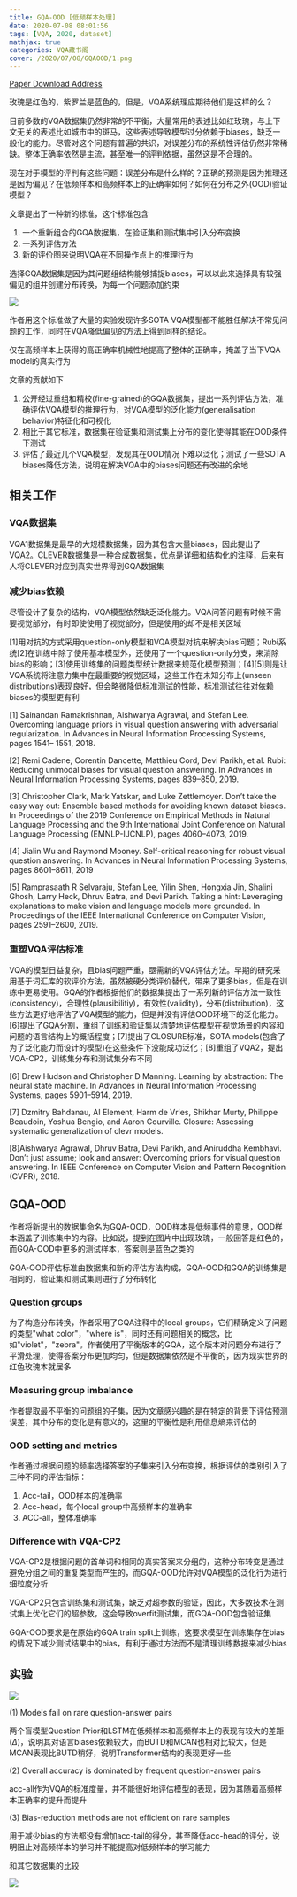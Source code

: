 ```yaml
---
title: GQA-OOD [低频样本处理]
date: 2020-07-08 08:01:56
tags: [VQA, 2020, dataset]
mathjax: true
categories: VQA藏书阁
cover: /2020/07/08/GQAOOD/1.png
---
```

[Paper Download Address](https://arxiv.org/abs/2006.05121)

玫瑰是红色的，紫罗兰是蓝色的，但是，VQA系统理应期待他们是这样的么？

目前多数的VQA数据集仍然非常的不平衡，大量常用的表述比如红玫瑰，与上下文无关的表述比如城市中的斑马，这些表述导致模型过分依赖于biases，缺乏一般化的能力。尽管对这个问题有普遍的共识，对误差分布的系统性评估仍然非常稀缺。整体正确率依然是主流，甚至唯一的评判依据，虽然这是不合理的。

现在对于模型的评判有这些问题：误差分布是什么样的？正确的预测是因为推理还是因为偏见？在低频样本和高频样本上的正确率如何？如何在分布之外(OOD)验证模型？

文章提出了一种新的标准，这个标准包含

1. 一个重新组合的GQA数据集，在验证集和测试集中引入分布变换
2. 一系列评估方法
3. 新的评价图来说明VQA在不同操作点上的推理行为

选择GQA数据集是因为其问题组结构能够捕捉biases，可以以此来选择具有较强偏见的组并创建分布转换，为每一个问题添加约束

![](1.png)

作者用这个标准做了大量的实验发现许多SOTA VQA模型都不能胜任解决不常见问题的工作，同时在VQA降低偏见的方法上得到同样的结论。

仅在高频样本上获得的高正确率机械性地提高了整体的正确率，掩盖了当下VQA model的真实行为

文章的贡献如下

1. 公开经过重组和精校(fine-grained)的GQA数据集，提出一系列评估方法，准确评估VQA模型的推理行为，对VQA模型的泛化能力(generalisation behavior)特征化和可视化
2. 相比于其它标准，数据集在验证集和测试集上分布的变化使得其能在OOD条件下测试
3. 评估了最近几个VQA模型，发现其在OOD情况下难以泛化；测试了一些SOTA biases降低方法，说明在解决VQA中的biases问题还有改进的余地

## 相关工作

### VQA数据集

VQA1数据集是最早的大规模数据集，因为其包含大量biases，因此提出了VQA2。CLEVER数据集是一种合成数据集，优点是详细和结构化的注释，后来有人将CLEVER对应到真实世界得到GQA数据集

### 减少bias依赖

尽管设计了复杂的结构，VQA模型依然缺乏泛化能力。VQA问答问题有时候不需要视觉部分，有时即使使用了视觉部分，但是使用的却不是相关区域

[1]用对抗的方式采用question-only模型和VQA模型对抗来解决bias问题；Rubi系统[2]在训练中除了使用基本模型外，还使用了一个question-only分支，来消除bias的影响；[3]使用训练集的问题类型统计数据来规范化模型预测；[4][5]则是让VQA系统将注意力集中在最重要的视觉区域，这些工作在未知分布上(unseen distributions)表现良好，但会略微降低标准测试的性能，标准测试往往对依赖biases的模型更有利

[1] Sainandan Ramakrishnan, Aishwarya Agrawal, and Stefan Lee. Overcoming language priors in visual question answering with adversarial regularization. In Advances in Neural Information Processing Systems, pages 1541– 1551, 2018.

[2] Remi Cadene, Corentin Dancette, Matthieu Cord, Devi Parikh, et al. Rubi: Reducing unimodal biases for visual question answering. In Advances in Neural Information Processing Systems, pages 839–850, 2019.

[3] Christopher Clark, Mark Yatskar, and Luke Zettlemoyer. Don’t take the easy way out: Ensemble based methods for avoiding known dataset biases. In Proceedings of the 2019 Conference on Empirical Methods in Natural Language Processing and the 9th International Joint Conference on Natural Language Processing (EMNLP-IJCNLP), pages
4060–4073, 2019.

[4] Jialin Wu and Raymond Mooney. Self-critical reasoning for robust visual question answering. In Advances in Neural Information Processing Systems, pages 8601–8611, 2019

[5] Ramprasaath R Selvaraju, Stefan Lee, Yilin Shen, Hongxia Jin, Shalini Ghosh, Larry Heck, Dhruv Batra, and Devi Parikh. Taking a hint: Leveraging explanations to make vision and language models more grounded. In Proceedings of the IEEE International Conference on Computer Vision, pages 2591–2600, 2019.

### 重塑VQA评估标准

VQA的模型日益复杂，且bias问题严重，亟需新的VQA评估方法。早期的研究采用基于词汇库的软评价方法，虽然被硬分类评价替代，带来了更多bias，但是在训练中更易使用。GQA的作者根据他们的数据集提出了一系列新的评估方法一致性(consistency)，合理性(plausibilitiy)，有效性(validity)，分布(distribution)，这些方法更好地评估了VQA模型的能力，但是并没有评估OOD环境下的泛化能力。[6]提出了GQA分割，重组了训练和验证集以清楚地评估模型在视觉场景的内容和问题的语言结构上的概括程度；[7]提出了CLOSURE标准，SOTA models(包含了为了泛化能力而设计的模型)在这些条件下没能成功泛化；[8]重组了VQA2，提出VQA-CP2，训练集分布和测试集分布不同

[6] Drew Hudson and Christopher D Manning. Learning by abstraction: The neural state machine. In Advances in Neural Information Processing Systems, pages 5901–5914, 2019.

[7] Dzmitry Bahdanau, AI Element, Harm de Vries, Shikhar Murty, Philippe Beaudoin, Yoshua Bengio, and Aaron Courville. Closure: Assessing systematic generalization of clevr models.

[8]Aishwarya Agrawal, Dhruv Batra, Devi Parikh, and Aniruddha Kembhavi. Don’t just assume; look and answer: Overcoming priors for visual question answering. In IEEE Conference on Computer Vision and Pattern Recognition (CVPR), 2018.

## GQA-OOD

作者将新提出的数据集命名为GQA-OOD，OOD样本是低频事件的意思，OOD样本涵盖了训练集中的内容。比如说，提到在图片中出现玫瑰，一般回答是红色的，而GQA-OOD中更多的测试样本，答案则是蓝色之类的

GQA-OOD评估标准由数据集和新的评估方法构成，GQA-OOD和GQA的训练集是相同的，验证集和测试集则进行了分布转化

### Question groups

为了构造分布转换，作者采用了GQA注释中的local groups，它们精确定义了问题的类型"what color"，"where is"，同时还有问题相关的概念，比如"violet"，"zebra"。作者使用了平衡版本的GQA，这个版本对问题分布进行了平滑处理，使得答案分布更加均匀，但是数据集依然是不平衡的，因为现实世界的红色玫瑰本就居多

### Measuring group imbalance

作者提取最不平衡的问题组的子集，因为文章感兴趣的是在特定的背景下评估预测误差，其中分布的变化是有意义的，这里的平衡性是利用信息熵来评估的

### OOD setting and metrics

作者通过根据问题的频率选择答案的子集来引入分布变换，根据评估的类别引入了三种不同的评估指标：

1. Acc-tail，OOD样本的准确率
2. Acc-head，每个local group中高频样本的准确率
3. ACC-all，整体准确率

### Difference with VQA-CP2

VQA-CP2是根据问题的首单词和相同的真实答案来分组的，这种分布转变是通过避免分组之间的重复类型而产生的，而GQA-OOD允许对VQA模型的泛化行为进行细粒度分析

VQA-CP2只包含训练集和测试集，缺乏对超参数的验证，因此，大多数技术在测试集上优化它们的超参数，这会导致overfit测试集，而GQA-OOD包含验证集

GQA-OOD要求是在原始的GQA train split上训练，这要求模型在训练集存在bias的情况下减少测试结果中的bias，有利于通过方法而不是清理训练数据来减少bias

## 实验

![](2.png)

(1) Models fail on rare question-answer pairs

两个盲模型Question Prior和LSTM在低频样本和高频样本上的表现有较大的差距($\Delta$)，说明其对语言biases依赖较大，而BUTD和MCAN也相对比较大，但是MCAN表现比BUTD稍好，说明Transformer结构的表现更好一些

(2) Overall accuracy is dominated by frequent question-answer pairs

acc-all作为VQA的标准度量，并不能很好地评估模型的表现，因为其随着高频样本正确率的提升而提升

(3) Bias-reduction methods are not efficient on rare samples

用于减少bias的方法都没有增加acc-tail的得分，甚至降低acc-head的评分，说明阻止对高频样本的学习并不能提高对低频样本的学习能力

和其它数据集的比较

![](3.png)








